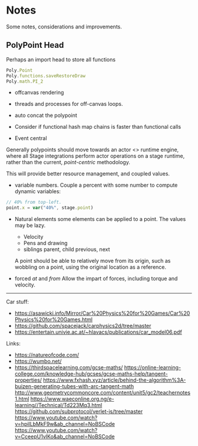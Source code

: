 # Notes

Some notes, considerations and improvements.


## PolyPoint Head

Perhaps an import head to store all functions

```js
Poly.Point
Poly.functions.saveRestoreDraw
Poly.math.PI_2
```

+ offcanvas rendering
+ threads and processes for off-canvas loops.

+ auto concat the polypoint
+ Consider if functional hash map chains is faster than functional calls
+ Event central

Generally polypoints should move towards an actor <> runtime engine, where all
Stage integrations perform actor operations on a stage runtime, rather than the current, _point-centric_ methodology.

This will provide better resource management, and coupled values.

+ variable numbers.
    Couple a percent with some number to compute dynamic variables:

```js
// 40% from top-left.
point.x = var("40%", stage.point)
```

+ Natural elements
    some elements can be applied to a point. The values may be lazy.

    + Velocity
    + Pens and drawing
    + siblings
        parent, child
        previous, next

    A point should be able to relatively move from its origin, such as wobbling on a point, using the original location as a reference.
+ forced _at_ and _from_
    Allow the impart of forces, including torque and velocity.

---

Car stuff:

+ https://asawicki.info/Mirror/Car%20Physics%20for%20Games/Car%20Physics%20for%20Games.html
+ https://github.com/spacejack/carphysics2d/tree/master
+ https://entertain.univie.ac.at/~hlavacs/publications/car_model06.pdf

Links:

+ https://natureofcode.com/
+ https://wumbo.net/
+ https://thirdspacelearning.com/gcse-maths/
https://online-learning-college.com/knowledge-hub/gcses/gcse-maths-help/tangent-properties/
https://www.fxhash.xyz/article/behind-the-algorithm%3A-buizen-generating-tubes-with-arc-tangent-math
http://www.geometrycommoncore.com/content/unit5/gc2/teachernotes1.html
https://www.waeconline.org.ng/e-learning//Technical/Td223Mq3.html
https://github.com/subprotocol/verlet-js/tree/master
https://www.youtube.com/watch?v=hpiILbMkF9w&ab_channel=NoBSCode
https://www.youtube.com/watch?v=CceepU1vIKo&ab_channel=NoBSCode




